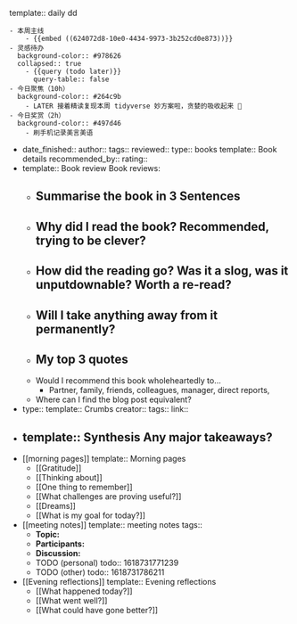 template:: daily
dd

	- 本周主线
		- {{embed ((624072d8-10e0-4434-9973-3b252cd0e873))}}
	- 灵感待办
	  background-color:: #978626
	  collapsed:: true
		- {{query (todo later)}}
		  query-table:: false
	- 今日聚焦（10h）
	  background-color:: #264c9b
		- LATER 接着精读复现本周 tidyverse 妙方案啦，贪婪的吸收起来 🤗
	- 今日奖赏（2h）
	  background-color:: #497d46
		- 刷手机记录美言美语
- date_finished:: 
  author:: 
  tags:: 
  reviewed:: 
  type:: books
  template:: Book details
  recommended_by:: 
  rating::
- template:: Book review
  Book reviews:
	- Summarise the book in 3 Sentences
		-
	- Why did I read the book? Recommended, trying to be clever?
		-
	- How did the reading go? Was it a slog, was it unputdownable? Worth a re-read?
		-
	- Will I take anything away from it permanently?
		-
	- My top 3 quotes
		-
	- Would I recommend this book wholeheartedly to...
		- Partner, family, friends, colleagues, manager, direct reports,
	- Where can I find the blog post equivalent?
- type:: 
  template:: Crumbs
  creator:: 
  tags:: 
  link::
- template:: Synthesis
  Any major takeaways?
	-
- [[morning pages]]
  template:: Morning pages
	- [[Gratitude]]
	- [[Thinking about]]
	- [[One thing to remember]]
	- [[What challenges are proving useful?]]
	- [[Dreams]]
	- [[What is my goal for today?]]
- [[meeting notes]]
  template:: meeting notes
  tags::
	- **Topic:**
	- **Participants:**
	- **Discussion:**
	- TODO (personal)
	  todo:: 1618731771239
	- TODO (other)
	  todo:: 1618731786211
- [[Evening reflections]]
  template:: Evening reflections
	- [[What happened today?]]
	- [[What went well?]]
	- [[What could have gone better?]]